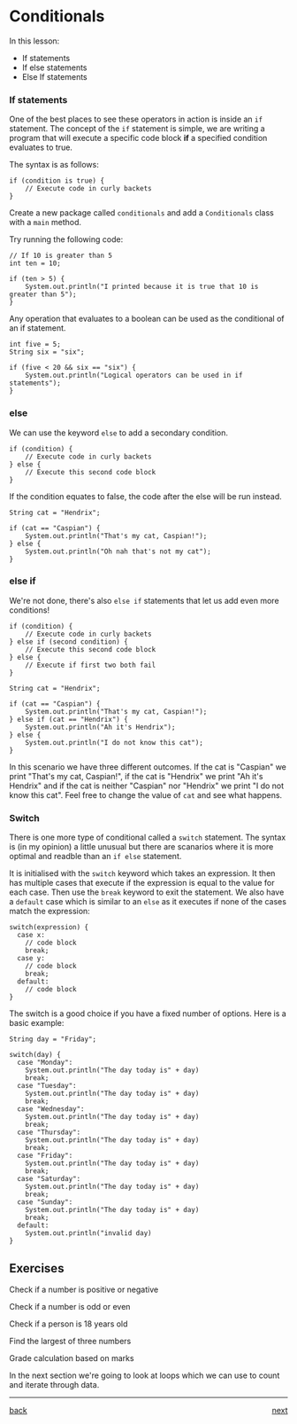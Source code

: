 # Conditionals

In this lesson:

-   If statements
-   If else statements
-   Else If statements

### If statements

One of the best places to see these operators in action is inside an `if` statement. The concept of the `if` statement is simple, we are writing a program that will execute a specific code block **if** a specified condition evaluates to true.

The syntax is as follows:

```
if (condition is true) {
    // Execute code in curly backets
}
```

Create a new package called `conditionals` and add a `Conditionals` class with a `main` method.

Try running the following code:

```
// If 10 is greater than 5
int ten = 10;

if (ten > 5) {
    System.out.println("I printed because it is true that 10 is greater than 5");
}
```

Any operation that evaluates to a boolean can be used as the conditional of an if statement.

```
int five = 5;
String six = "six";

if (five < 20 && six == "six") {
    System.out.println("Logical operators can be used in if statements");
}

```

### else

We can use the keyword `else` to add a secondary condition.

```
if (condition) {
    // Execute code in curly backets
} else {
    // Execute this second code block
}
```

If the condition equates to false, the code after the else will be run instead.

```
String cat = "Hendrix";

if (cat == "Caspian") {
    System.out.println("That's my cat, Caspian!");
} else {
    System.out.println("Oh nah that's not my cat");
}
```

### else if

We're not done, there's also `else if` statements that let us add even more conditions!

```
if (condition) {
    // Execute code in curly backets
} else if (second condition) {
    // Execute this second code block
} else {
    // Execute if first two both fail
}

String cat = "Hendrix";

if (cat == "Caspian") {
    System.out.println("That's my cat, Caspian!");
} else if (cat == "Hendrix") {
    System.out.println("Ah it's Hendrix");
} else {
    System.out.println("I do not know this cat");
}
```

In this scenario we have three different outcomes. If the cat is "Caspian" we print "That's my cat, Caspian!", if the cat is "Hendrix" we print "Ah it's Hendrix" and if the cat is neither "Caspian" nor "Hendrix" we print "I do not know this cat". Feel free to change the value of `cat` and see what happens.

### Switch

There is one more type of conditional called a `switch` statement. The syntax is (in my opinion) a little unusual but there are scanarios where it is more optimal and readble than an `if else` statement.

It is initialised with the `switch` keyword which takes an expression. It then has multiple cases that execute if the expression is equal to the value for each case. Then use the `break` keyword to exit the statement. We also have a `default` case which is similar to an `else` as it executes if none of the cases match the expression:

```
switch(expression) {
  case x:
    // code block
    break;
  case y:
    // code block
    break;
  default:
    // code block
}
```

The switch is a good choice if you have a fixed number of options. Here is a basic example:

```
String day = "Friday";

switch(day) {
  case "Monday":
    System.out.println("The day today is" + day)
    break;
  case "Tuesday":
    System.out.println("The day today is" + day)
    break;
  case "Wednesday":
    System.out.println("The day today is" + day)
    break;
  case "Thursday":
    System.out.println("The day today is" + day)
    break;
  case "Friday":
    System.out.println("The day today is" + day)
    break;
  case "Saturday":
    System.out.println("The day today is" + day)
    break;
  case "Sunday":
    System.out.println("The day today is" + day)
    break;
  default:
    System.out.println("invalid day)
}
```

## Exercises

Check if a number is positive or negative

Check if a number is odd or even

Check if a person is 18 years old

Find the largest of three numbers

Grade calculation based on marks

In the next section we're going to look at loops which we can use to count and iterate through data.

---

[back](../README.md) <span style="float: right;">[next](04_loops.md)</span>
